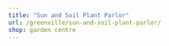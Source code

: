 ```yaml
---
title: "Sun and Soil Plant Parlor"
url: /greenville/sun-and-soil-plant-parlor/
shop: garden centre
---
```

